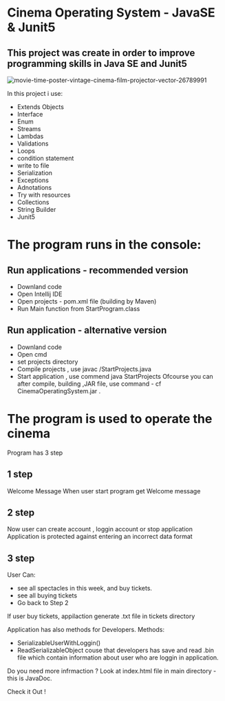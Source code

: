 # Cinema Operating System - JavaSE & Junit5

## This project was create in order to improve programming skills in Java SE and Junit5
![movie-time-poster-vintage-cinema-film-projector-vector-26789991](https://user-images.githubusercontent.com/57706581/92334897-65adc580-f092-11ea-926a-7765849bb542.jpg)

In this project i use: 
- Extends Objects 
- Interface 
- Enum
- Streams 
- Lambdas 
- Validations 
- Loops
- condition statement
- write to file
- Serialization 
- Exceptions
- Adnotations 
- Try with resources
- Collections 
- String Builder
- Junit5


# The program runs in the console:

## Run applications - recommended version
- Downland code 
- Open Intellij IDE
- Open projects - pom.xml file (building by Maven)
- Run Main function from StartProgram.class

## Run application - alternative version 
- Downland code
- Open cmd
- set projects directory 
- Compile projects , use javac /StartProjects.java
- Start application , use commend java StartProjects
Ofcourse you can after compile, building ,JAR file, use command - cf CinemaOperatingSystem.jar .

# The program is used to operate the cinema
Program has 3 step 

## 1 step 
Welcome Message 
When user start program get Welcome message 


## 2 step
Now user can create account , loggin account or stop application 
Application is protected against entering an incorrect data format


## 3 step 
User Can:
- see all spectacles in this week, and buy tickets.
- see all buying tickets 
- Go back to Step 2 


If user buy tickets, appilaction generate .txt file in tickets directory 

Application has also methods for Developers. 
Methods:
- SerializableUserWithLoggin()
- ReadSerializableObject
couse that developers has save and read .bin file which contain information about user who are loggin in application. 

Do you need more infrmaction ? 
Look at index.html file in main directory - this is JavaDoc. 

Check it Out ! 
